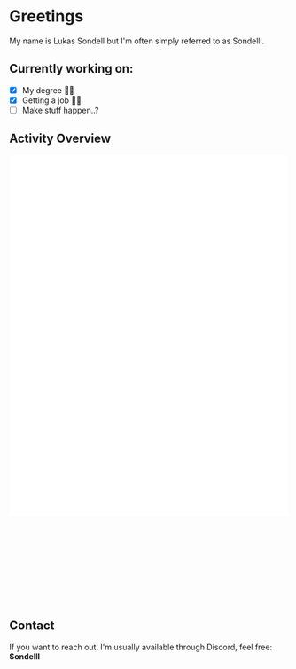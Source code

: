 # Greetings
My name is Lukas Sondell but I'm often simply referred to as Sondelll.

## Currently working on:
- [x] My degree 👨‍🎓  
- [x] Getting a job 🕵️‍♂️
- [ ] Make stuff happen..?

## Activity Overview
![SVG Profile Header](github-metrics.svg)
<svg src="github-metrics.svg" style={{width:100%}}>

## Contact
If you want to reach out, I'm usually available through Discord, feel free:
**Sondelll**

